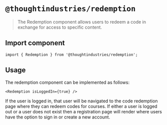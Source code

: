 # `@thoughtindustries/redemption`

> The Redemption component allows users to redeem a code in exchange for access to specific content.

## Import component

```
import { Redemption } from '@thoughtindustries/redemption';
```

## Usage

The redemption component can be implemented as follows:

```
<Redemption isLoggedIn={true} />
```

If the user is logged in, that user will be navigated to the code redemption page where they can redeem codes for courses. If either a user is logged out or a user does not exist then a registration page will render where users have the option to sign in or create a new account.
